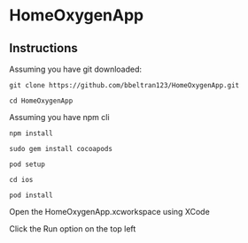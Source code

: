 # HomeOxygenApp

## Instructions

Assuming you have git downloaded:

`git clone https://github.com/bbeltran123/HomeOxygenApp.git`

`cd HomeOxygenApp`

Assuming you have npm cli

`npm install`

`sudo gem install cocoapods`

`pod setup`

`cd ios`

`pod install`

Open the HomeOxygenApp.xcworkspace using XCode

Click the Run option on the top left
